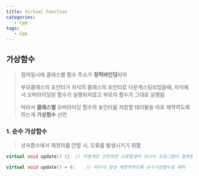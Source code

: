 ```yaml
---
title: Virtual Function
categories:
   - Cpp
tags:
   - Cpp
---
```


## 가상함수

> 컴파일시에 클래스별 함수 주소가 **정적바인딩**되어
>
> 부모클래스의 포인터가 자식의 클래스의 포인터로 다운캐스팅되었을때, 자식에서 오버라이딩된 함수가 실행되지않고 부모의 함수가 그대로 실행됨
>
> 따라서 **클래스별** 오버라이딩 함수의 포인터를 저장할 테이블을 따로 제작하도록 하는게 **가상함수** 선언

### 1. 순수 가상함수

  > 상속함수에서 재정의를 안할 시, 오류를 발생시키기 위함

  ```c++
  virtual void update() {}	// 이렇게만 선언하면 오류발생이 안나서 프로그램이 잘못동작할수잇음
  
  virtual void update() = 0;	// 따라서 항상 재정의하도록 순수가상함수로 제작
  ```